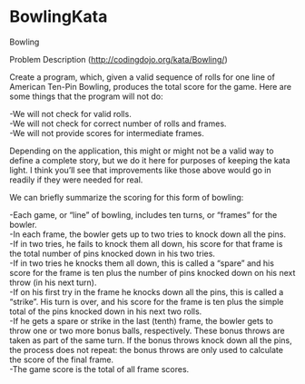 # BowlingKata
Bowling

Problem Description (http://codingdojo.org/kata/Bowling/)

Create a program, which, given a valid sequence of rolls for one line
of American Ten-Pin Bowling, produces the total score for the game.
Here are some things that the program will not do:

-We will not check for valid rolls.\
-We will not check for correct number of rolls and frames.\
-We will not provide scores for intermediate frames.

Depending on the application, this might or might not be a
valid way to define a complete story, but we do it here for
purposes of keeping the kata light. I think you’ll see that
improvements like those above would go in readily if they
were needed for real.

We can briefly summarize the scoring for this form of bowling:

-Each game, or “line” of bowling, includes ten turns, or “frames” for the bowler.\
-In each frame, the bowler gets up to two tries to knock down all the pins.\
-If in two tries, he fails to knock them all down, his score for
that frame is the total number of pins knocked down in his two tries.\
-If in two tries he knocks them all down, this is called a “spare” and
his score for the frame is ten plus the number of pins knocked down on
his next throw (in his next turn).\
-If on his first try in the frame he knocks down all the pins, this is
called a “strike”. His turn is over, and his score for the frame is ten
plus the simple total of the pins knocked down in his next two rolls.\
-If he gets a spare or strike in the last (tenth) frame, the bowler
gets to throw one or two more bonus balls, respectively. These bonus
throws are taken as part of the same turn. If the bonus throws knock 
down all the pins, the process does not repeat: the bonus throws are 
only used to calculate the score of the final frame.\
-The game score is the total of all frame scores.